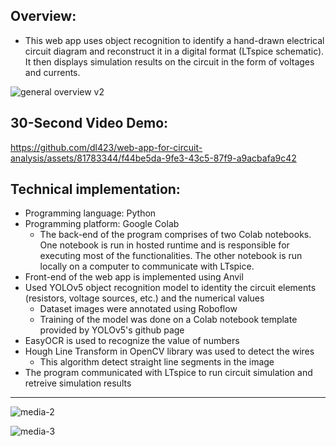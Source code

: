 ## Overview:
- This web app uses object recognition to identify a hand-drawn electrical circuit diagram and reconstruct it in a digital format (LTspice schematic). It then displays simulation results on the circuit in the form of voltages and currents.

![general overview v2](https://github.com/dl423/web-app-for-circuit-analysis/assets/81783344/20fc0cd0-dcf6-461d-8786-f9bb4ad82b20)


## 30-Second Video Demo:

https://github.com/dl423/web-app-for-circuit-analysis/assets/81783344/f44be5da-9fe3-43c5-87f9-a9acbafa9c42


## Technical implementation:
- Programming language: Python
- Programming platform: Google Colab
  - The back-end of the program comprises of two Colab notebooks. One notebook is run in hosted runtime and is responsible for executing most of the functionalities. The other notebook is run locally on a computer to communicate with LTspice.
- Front-end of the web app is implemented using Anvil
- Used YOLOv5 object recognition model to identity the circuit elements (resistors, voltage sources, etc.) and the numerical values
  - Dataset images were annotated using Roboflow
  - Training of the model was done on a Colab notebook template provided by YOLOv5's github page 
- EasyOCR is used to recognize the value of numbers
- Hough Line Transform in OpenCV library was used to detect the wires
  - This algorithm detect straight line segments in the image
- The program communicated with LTspice to run circuit simulation and retreive simulation results 
______


![media-2](https://github.com/dl423/web-app-for-circuit-analysis/assets/81783344/b725bcbe-a572-4226-82d3-b35bd4780279)

![media-3](https://github.com/dl423/web-app-for-circuit-analysis/assets/81783344/dcdc07c4-6264-4d75-8f72-762651ca5e62)

